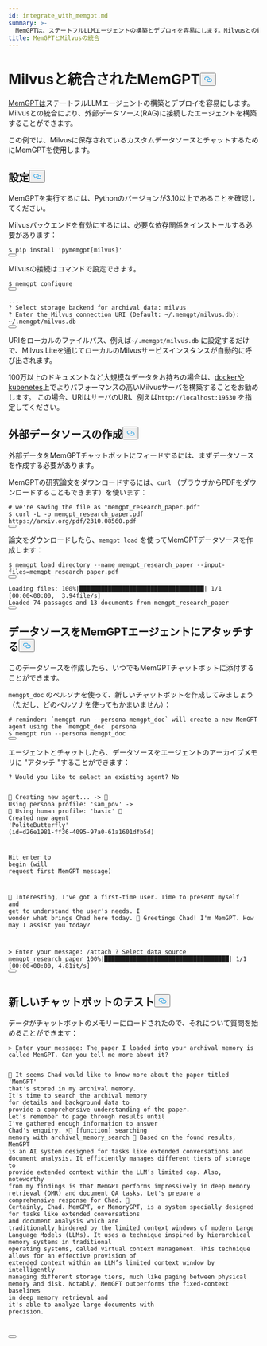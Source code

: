 ```yaml
---
id: integrate_with_memgpt.md
summary: >-
  MemGPTは、ステートフルLLMエージェントの構築とデプロイを容易にします。Milvusとの統合により、外部データソース(RAG)に接続したエージェントを構築することができます。
title: MemGPTとMilvusの統合
---
```

<h1 id="MemGPT-with-Milvus-Integration" class="common-anchor-header">Milvusと統合されたMemGPT<button data-href="#MemGPT-with-Milvus-Integration" class="anchor-icon" translate="no">
      <svg translate="no"
        aria-hidden="true"
        focusable="false"
        height="20"
        version="1.1"
        viewBox="0 0 16 16"
        width="16"
      >
        <path
          fill="#0092E4"
          fill-rule="evenodd"
          d="M4 9h1v1H4c-1.5 0-3-1.69-3-3.5S2.55 3 4 3h4c1.45 0 3 1.69 3 3.5 0 1.41-.91 2.72-2 3.25V8.59c.58-.45 1-1.27 1-2.09C10 5.22 8.98 4 8 4H4c-.98 0-2 1.22-2 2.5S3 9 4 9zm9-3h-1v1h1c1 0 2 1.22 2 2.5S13.98 12 13 12H9c-.98 0-2-1.22-2-2.5 0-.83.42-1.64 1-2.09V6.25c-1.09.53-2 1.84-2 3.25C6 11.31 7.55 13 9 13h4c1.45 0 3-1.69 3-3.5S14.5 6 13 6z"
        ></path>
      </svg>
    </button></h1><p><a href="https://memgpt.readme.io/docs/index">MemGPTは</a>ステートフルLLMエージェントの構築とデプロイを容易にします。Milvusとの統合により、外部データソース(RAG)に接続したエージェントを構築することができます。</p>
<p>この例では、Milvusに保存されているカスタムデータソースとチャットするためにMemGPTを使用します。</p>
<h2 id="Configuration" class="common-anchor-header">設定<button data-href="#Configuration" class="anchor-icon" translate="no">
      <svg translate="no"
        aria-hidden="true"
        focusable="false"
        height="20"
        version="1.1"
        viewBox="0 0 16 16"
        width="16"
      >
        <path
          fill="#0092E4"
          fill-rule="evenodd"
          d="M4 9h1v1H4c-1.5 0-3-1.69-3-3.5S2.55 3 4 3h4c1.45 0 3 1.69 3 3.5 0 1.41-.91 2.72-2 3.25V8.59c.58-.45 1-1.27 1-2.09C10 5.22 8.98 4 8 4H4c-.98 0-2 1.22-2 2.5S3 9 4 9zm9-3h-1v1h1c1 0 2 1.22 2 2.5S13.98 12 13 12H9c-.98 0-2-1.22-2-2.5 0-.83.42-1.64 1-2.09V6.25c-1.09.53-2 1.84-2 3.25C6 11.31 7.55 13 9 13h4c1.45 0 3-1.69 3-3.5S14.5 6 13 6z"
        ></path>
      </svg>
    </button></h2><p>MemGPTを実行するには、Pythonのバージョンが3.10以上であることを確認してください。</p>
<p>Milvusバックエンドを有効にするには、必要な依存関係をインストールする必要があります：</p>
<pre><code translate="no" class="language-shell">$ pip install <span class="hljs-string">&#x27;pymemgpt[milvus]&#x27;</span>
<button class="copy-code-btn"></button></code></pre>
<p>Milvusの接続はコマンドで設定できます。</p>
<pre><code translate="no" class="language-shell">$ memgpt configure
<button class="copy-code-btn"></button></code></pre>
<pre><code translate="no" class="language-shell">...
? <span class="hljs-title class_">Select</span> storage backend <span class="hljs-keyword">for</span> archival <span class="hljs-attr">data</span>: milvus
? <span class="hljs-title class_">Enter</span> the <span class="hljs-title class_">Milvus</span> connection <span class="hljs-title function_">URI</span> (<span class="hljs-title class_">Default</span>: ~<span class="hljs-regexp">/.memgpt/mi</span>lvus.<span class="hljs-property">db</span>): ~<span class="hljs-regexp">/.memgpt/mi</span>lvus.<span class="hljs-property">db</span>
<button class="copy-code-btn"></button></code></pre>
<p>URIをローカルのファイルパス、例えば<code translate="no">~/.memgpt/milvus.db</code> に設定するだけで、Milvus Liteを通じてローカルのMilvusサービスインスタンスが自動的に呼び出されます。</p>
<p>100万以上のドキュメントなど大規模なデータをお持ちの場合は、<a href="https://milvus.io/docs/quickstart.md">dockerやkubenetes</a>上でよりパフォーマンスの高いMilvusサーバを構築することをお勧めします。 この場合、URIはサーバのURI、例えば<code translate="no">http://localhost:19530</code> を指定してください。</p>
<h2 id="Creating-an-external-data-source" class="common-anchor-header">外部データソースの作成<button data-href="#Creating-an-external-data-source" class="anchor-icon" translate="no">
      <svg translate="no"
        aria-hidden="true"
        focusable="false"
        height="20"
        version="1.1"
        viewBox="0 0 16 16"
        width="16"
      >
        <path
          fill="#0092E4"
          fill-rule="evenodd"
          d="M4 9h1v1H4c-1.5 0-3-1.69-3-3.5S2.55 3 4 3h4c1.45 0 3 1.69 3 3.5 0 1.41-.91 2.72-2 3.25V8.59c.58-.45 1-1.27 1-2.09C10 5.22 8.98 4 8 4H4c-.98 0-2 1.22-2 2.5S3 9 4 9zm9-3h-1v1h1c1 0 2 1.22 2 2.5S13.98 12 13 12H9c-.98 0-2-1.22-2-2.5 0-.83.42-1.64 1-2.09V6.25c-1.09.53-2 1.84-2 3.25C6 11.31 7.55 13 9 13h4c1.45 0 3-1.69 3-3.5S14.5 6 13 6z"
        ></path>
      </svg>
    </button></h2><p>外部データをMemGPTチャットボットにフィードするには、まずデータソースを作成する必要があります。</p>
<p>MemGPTの研究論文をダウンロードするには、<code translate="no">curl</code> （ブラウザからPDFをダウンロードすることもできます）を使います：</p>
<pre><code translate="no" class="language-shell"><span class="hljs-comment"># we&#x27;re saving the file as &quot;memgpt_research_paper.pdf&quot;</span>
$ curl -L -o memgpt_research_paper.pdf https://arxiv.org/pdf/<span class="hljs-number">2310.08560</span>.pdf
<button class="copy-code-btn"></button></code></pre>
<p>論文をダウンロードしたら、<code translate="no">memgpt load</code> を使ってMemGPTデータソースを作成します：</p>
<pre><code translate="no" class="language-shell">$ memgpt load directory --name memgpt_research_paper --<span class="hljs-built_in">input</span>-files=memgpt_research_paper.pdf
<button class="copy-code-btn"></button></code></pre>
<pre><code translate="no" class="language-text"><span class="hljs-title class_">Loading</span> <span class="hljs-attr">files</span>: <span class="hljs-number">100</span>%|███████████████████████████████████| <span class="hljs-number">1</span>/<span class="hljs-number">1</span> [<span class="hljs-number">00</span>:<span class="hljs-number">00</span>&lt;<span class="hljs-number">00</span>:<span class="hljs-number">00</span>,  <span class="hljs-number">3.</span>94file/s]
<span class="hljs-title class_">Loaded</span> <span class="hljs-number">74</span> passages and <span class="hljs-number">13</span> documents <span class="hljs-keyword">from</span> memgpt_research_paper
<button class="copy-code-btn"></button></code></pre>
<h2 id="Attaching-the-data-source-to-a-MemGPT-agent" class="common-anchor-header">データソースをMemGPTエージェントにアタッチする<button data-href="#Attaching-the-data-source-to-a-MemGPT-agent" class="anchor-icon" translate="no">
      <svg translate="no"
        aria-hidden="true"
        focusable="false"
        height="20"
        version="1.1"
        viewBox="0 0 16 16"
        width="16"
      >
        <path
          fill="#0092E4"
          fill-rule="evenodd"
          d="M4 9h1v1H4c-1.5 0-3-1.69-3-3.5S2.55 3 4 3h4c1.45 0 3 1.69 3 3.5 0 1.41-.91 2.72-2 3.25V8.59c.58-.45 1-1.27 1-2.09C10 5.22 8.98 4 8 4H4c-.98 0-2 1.22-2 2.5S3 9 4 9zm9-3h-1v1h1c1 0 2 1.22 2 2.5S13.98 12 13 12H9c-.98 0-2-1.22-2-2.5 0-.83.42-1.64 1-2.09V6.25c-1.09.53-2 1.84-2 3.25C6 11.31 7.55 13 9 13h4c1.45 0 3-1.69 3-3.5S14.5 6 13 6z"
        ></path>
      </svg>
    </button></h2><p>このデータソースを作成したら、いつでもMemGPTチャットボットに添付することができます。</p>
<p><code translate="no">memgpt_doc</code> のペルソナを使って、新しいチャットボットを作成してみましょう（ただし、どのペルソナを使ってもかまいません）：</p>
<pre><code translate="no" class="language-shell"><span class="hljs-comment"># reminder: `memgpt run --persona memgpt_doc` will create a new MemGPT agent using the `memgpt_doc` persona</span>
$ memgpt run --persona memgpt_doc
<button class="copy-code-btn"></button></code></pre>
<p>エージェントとチャットしたら、データソースをエージェントのアーカイブメモリに "アタッチ "することができます：</p>
<pre><code translate="no" class="language-text">? Would you like to <span class="hljs-keyword">select</span> an existing agent? No

🧬 Creating <span class="hljs-keyword">new</span> agent...
-&gt;  🤖 Using persona profile: <span class="hljs-string">&#x27;sam_pov&#x27;</span>
-&gt;  🧑 Using human profile: <span class="hljs-string">&#x27;basic&#x27;</span>
🎉 Created <span class="hljs-keyword">new</span> agent <span class="hljs-string">&#x27;PoliteButterfly&#x27;</span> (id=d26e1981-ff36<span class="hljs-number">-4095</span><span class="hljs-number">-97</span>a0<span class="hljs-number">-61</span>a1601dfb5d)

<span class="hljs-function">Hit enter to <span class="hljs-title">begin</span> (<span class="hljs-params">will request first MemGPT message</span>)

💭 Interesting, I&#x27;ve got a first-time user. Time to present myself <span class="hljs-keyword">and</span> <span class="hljs-keyword">get</span> to understand the user&#x27;s needs. I wonder what brings Chad here today.
🤖 Greetings Chad! I&#x27;m MemGPT. How may I assist you today?

&gt; Enter your message: /attach
? Select data source memgpt_research_paper
100%|███████████████████████████████████| 1/1 [00:00&lt;00:00,  4.81it/s]
</span><button class="copy-code-btn"></button></code></pre>
<h2 id="Testing-out-our-new-chatbot" class="common-anchor-header">新しいチャットボットのテスト<button data-href="#Testing-out-our-new-chatbot" class="anchor-icon" translate="no">
      <svg translate="no"
        aria-hidden="true"
        focusable="false"
        height="20"
        version="1.1"
        viewBox="0 0 16 16"
        width="16"
      >
        <path
          fill="#0092E4"
          fill-rule="evenodd"
          d="M4 9h1v1H4c-1.5 0-3-1.69-3-3.5S2.55 3 4 3h4c1.45 0 3 1.69 3 3.5 0 1.41-.91 2.72-2 3.25V8.59c.58-.45 1-1.27 1-2.09C10 5.22 8.98 4 8 4H4c-.98 0-2 1.22-2 2.5S3 9 4 9zm9-3h-1v1h1c1 0 2 1.22 2 2.5S13.98 12 13 12H9c-.98 0-2-1.22-2-2.5 0-.83.42-1.64 1-2.09V6.25c-1.09.53-2 1.84-2 3.25C6 11.31 7.55 13 9 13h4c1.45 0 3-1.69 3-3.5S14.5 6 13 6z"
        ></path>
      </svg>
    </button></h2><p>データがチャットボットのメモリーにロードされたので、それについて質問を始めることができます：</p>
<pre><code translate="no" class="language-text">&gt; Enter your message: The paper I loaded into your archival memory is called MemGPT. Can you tell me more about it?

💭 It seems Chad would like to know more about the paper titled <span class="hljs-string">&#x27;MemGPT&#x27;</span> that<span class="hljs-string">&#x27;s stored in my archival memory. It&#x27;</span>s time to search the archival memory <span class="hljs-keyword">for</span> details and background data to provide a comprehensive
understanding of the paper. Let<span class="hljs-string">&#x27;s remember to page through results until I&#x27;</span>ve gathered enough information to answer Chad<span class="hljs-string">&#x27;s enquiry.
⚡🧠 [function] searching memory with archival_memory_search
💭 Based on the found results, MemGPT is an AI system designed for tasks like extended conversations and document analysis. It efficiently manages different tiers of storage to provide extended context within
the LLM’s limited cap. Also, noteworthy from my findings is that MemGPT performs impressively in deep memory retrieval (DMR) and document QA tasks. Let&#x27;</span>s prepare a comprehensive response <span class="hljs-keyword">for</span> Chad.
🤖 Certainly, Chad. MemGPT, or MemoryGPT, is a system specially designed <span class="hljs-keyword">for</span> tasks like extended conversations and document analysis <span class="hljs-built_in">which</span> are traditionally hindered by the limited context windows of modern 
Large Language Models (LLMs). It uses a technique inspired by hierarchical memory systems <span class="hljs-keyword">in</span> traditional operating systems, called virtual context management. This technique allows <span class="hljs-keyword">for</span> an effective provision 
of extended context within an LLM’s limited context window by intelligently managing different storage tiers, much like paging between physical memory and disk. Notably, MemGPT outperforms the fixed-context 
baselines <span class="hljs-keyword">in</span> deep memory retrieval and it<span class="hljs-string">&#x27;s able to analyze large documents with precision.

</span><button class="copy-code-btn"></button></code></pre>

